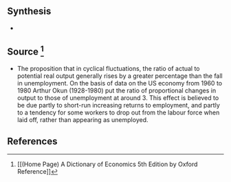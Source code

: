 ## Synthesis
- 
## Source [^1]
- The proposition that in cyclical fluctuations, the ratio of actual to potential real output generally rises by a greater percentage than the fall in unemployment. On the basis of data on the US economy from 1960 to 1980 Arthur Okun (1928-1980) put the ratio of proportional changes in output to those of unemployment at around 3. This effect is believed to be due partly to short-run increasing returns to employment, and partly to a tendency for some workers to drop out from the labour force when laid off, rather than appearing as unemployed.
## References

[^1]: [[(Home Page) A Dictionary of Economics 5th Edition by Oxford Reference]]